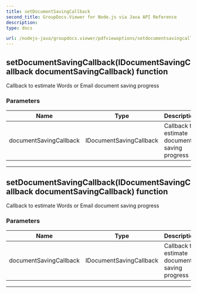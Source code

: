 ```yaml
---
title: setDocumentSavingCallback
second_title: GroupDocs.Viewer for Node.js via Java API Reference
description: 
type: docs

url: /nodejs-java/groupdocs.viewer/pdfviewoptions/setdocumentsavingcallback/
---
```


## setDocumentSavingCallback(IDocumentSavingCallback documentSavingCallback)  function
Callback to estimate Words or Email document saving progress

### Parameters

| Name | Type | Description |
| --- | --- | --- |
| documentSavingCallback | IDocumentSavingCallback | Callback to estimate document saving progress |


---


## setDocumentSavingCallback(IDocumentSavingCallback documentSavingCallback)  function
Callback to estimate Words or Email document saving progress

### Parameters

| Name | Type | Description |
| --- | --- | --- |
| documentSavingCallback | IDocumentSavingCallback | Callback to estimate document saving progress |


---


